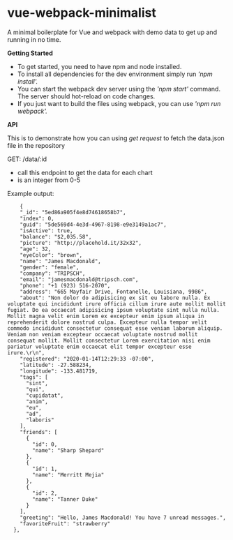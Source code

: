 
# vue-webpack-minimalist
A minimal boilerplate for Vue and webpack with demo data to get up and running in no time.

**Getting Started**

- To get started, you need to have npm and node installed. 
- To install all dependencies for the dev environment simply run *'npm install'.* 
- You can start the webpack dev server using the *'npm start'* command. The server should hot-reload on code changes. 
- If you just want to build the files using webpack, you can use *'npm run webpack'.*


**API**

This is to demonstrate how you can using *get request*  to fetch the data.json file in the repository

GET: /data/:id

- call this endpoint to get the data for each chart
- <id> is an integer from 0-5

Example output: 

        {
        "_id": "5ed86a905f4e8d74618658b7",
        "index": 0,
        "guid": "5de569d4-4e3d-4967-8198-e9e3149a1ac7",
        "isActive": true,
        "balance": "$2,035.58",
        "picture": "http://placehold.it/32x32",
        "age": 32,
        "eyeColor": "brown",
        "name": "James Macdonald",
        "gender": "female",
        "company": "TRIPSCH",
        "email": "jamesmacdonald@tripsch.com",
        "phone": "+1 (923) 516-2070",
        "address": "665 Mayfair Drive, Fontanelle, Louisiana, 9986",
        "about": "Non dolor do adipisicing ex sit eu labore nulla. Ex voluptate qui incididunt irure officia cillum irure aute mollit mollit fugiat. Do ea occaecat adipisicing ipsum voluptate sint nulla nulla. Mollit magna velit enim Lorem ex excepteur enim ipsum aliqua in reprehenderit dolore nostrud culpa. Excepteur nulla tempor velit commodo incididunt consectetur consequat esse veniam laborum aliquip. Veniam non veniam excepteur occaecat voluptate nostrud mollit consequat mollit. Mollit consectetur Lorem exercitation nisi enim pariatur voluptate enim occaecat elit tempor excepteur esse irure.\r\n",
        "registered": "2020-01-14T12:29:33 -07:00",
        "latitude": -27.588234,
        "longitude": -133.481719,
        "tags": [
          "sint",
          "qui",
          "cupidatat",
          "anim",
          "eu",
          "ad",
          "laboris"
        ],
        "friends": [
          {
            "id": 0,
            "name": "Sharp Shepard"
          },
          {
            "id": 1,
            "name": "Merritt Mejia"
          },
          {
            "id": 2,
            "name": "Tanner Duke"
          }
        ],
        "greeting": "Hello, James Macdonald! You have 7 unread messages.",
        "favoriteFruit": "strawberry"
      },

